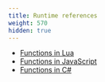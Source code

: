 ```yaml
---
title: Runtime references
weight: 570
hidden: true
---
```


- [Functions in Lua](/scripting-reference/runtimes/lua)
- [Functions in JavaScript](/scripting-reference/runtimes/javascript)
- [Functions in C#](/scripting-reference/runtimes/csharp)
